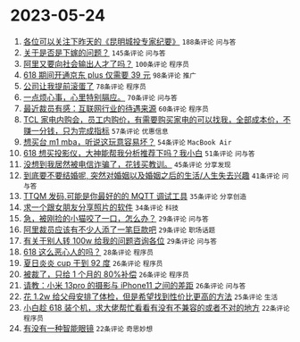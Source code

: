 # 2023-05-24

1. [各位可以关注下昨天的《昆明城投专家纪要》](https://www.v2ex.com/t/942449) `188条评论` `问与答`
1. [关于是否是下嫁的问题？](https://www.v2ex.com/t/942489) `145条评论` `问与答`
1. [阿里又要向社会输出人才了吗？](https://www.v2ex.com/t/942452) `100条评论` `程序员`
1. [618 期间开通京东 plus 仅需要 39 元](https://www.v2ex.com/t/942454) `98条评论` `推广`
1. [公司让我提前滚蛋了](https://www.v2ex.com/t/942502) `78条评论` `程序员`
1. [一点烦心事，心里特别膈应。](https://www.v2ex.com/t/942472) `70条评论` `问与答`
1. [最近裁员有感：互联网行业的待遇来源](https://www.v2ex.com/t/942555) `60条评论` `程序员`
1. [TCL 家电内购会，员工内购价，有需要购买家电的可以找我，全部成本价，不赚一分钱，只为完成指标](https://www.v2ex.com/t/942563) `57条评论` `优惠信息`
1. [想买台 m1 mba，听说这玩意容易坏？](https://www.v2ex.com/t/942442) `54条评论` `MacBook Air`
1. [618 想买投影仪，大神能帮我分析推荐下吗？我小白](https://www.v2ex.com/t/942482) `51条评论` `问与答`
1. [没想到我居然被电信诈骗了，花钱买教训。](https://www.v2ex.com/t/942642) `45条评论` `分享发现`
1. [到底要不要结婚呢, 突然对婚姻以及婚姻之后的生活/人生失去兴趣](https://www.v2ex.com/t/942620) `41条评论` `问与答`
1. [TTQM 发码,可能是你最好的的 MQTT 调试工具](https://www.v2ex.com/t/942531) `35条评论` `分享创造`
1. [求一个跟女朋友分享照片的软件](https://www.v2ex.com/t/942572) `34条评论` `科技`
1. [急，被刚捡的小猫咬了一口，怎么办？](https://www.v2ex.com/t/942624) `29条评论` `问与答`
1. [阿里裁员应该有不少人添了一笔巨款吧](https://www.v2ex.com/t/942608) `29条评论` `职场话题`
1. [有关于别人转 100w 给我的问题咨询各位](https://www.v2ex.com/t/942529) `29条评论` `问与答`
1. [618 这么恶心人的吗？](https://www.v2ex.com/t/942456) `28条评论` `程序员`
1. [夏日炎炎 cup 干到 92 度](https://www.v2ex.com/t/942581) `26条评论` `程序员`
1. [​被裁了，只给 1 个月的 80%补偿](https://www.v2ex.com/t/942505) `26条评论` `程序员`
1. [请教：小米 13pro 的摄影与 iPhone11 之间的差距](https://www.v2ex.com/t/942475) `26条评论` `问与答`
1. [花 1.2w 给父母安排了体检，但是希望找到性价比更高的方法](https://www.v2ex.com/t/942514) `25条评论` `生活`
1. [小白趁 618 装个机，求大佬帮忙看看有没有不兼容的或者不对的地方](https://www.v2ex.com/t/942576) `22条评论` `程序员`
1. [有没有一种智能眼镜](https://www.v2ex.com/t/942485) `22条评论` `奇思妙想`
